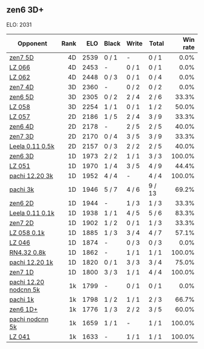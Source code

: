 ## zen6 3D+ ##

ELO: 2031

Opponent | Rank | ELO | Black | Write | Total | Win rate
---------|-----:|----:|-------|-------|-------|-------:
[zen7 5D](zen7%205D.md) | 4D | 2539 | 0 / 1 | - | 0 / 1 | 0.0%
[LZ 066](LZ%20066.md) | 4D | 2453 | - | 0 / 1 | 0 / 1 | 0.0%
[LZ 062](LZ%20062.md) | 4D | 2448 | 0 / 3 | 0 / 1 | 0 / 4 | 0.0%
[zen7 4D](zen7%204D.md) | 3D | 2360 | - | 0 / 2 | 0 / 2 | 0.0%
[zen6 5D](zen6%205D.md) | 3D | 2305 | 0 / 2 | 2 / 4 | 2 / 6 | 33.3%
[LZ 058](LZ%20058.md) | 3D | 2254 | 1 / 1 | 0 / 1 | 1 / 2 | 50.0%
[LZ 057](LZ%20057.md) | 2D | 2186 | 1 / 5 | 2 / 4 | 3 / 9 | 33.3%
[zen6 4D](zen6%204D.md) | 2D | 2178 | - | 2 / 5 | 2 / 5 | 40.0%
[zen7 3D](zen7%203D.md) | 2D | 2170 | 0 / 4 | 3 / 5 | 3 / 9 | 33.3%
[Leela 0.11 0.5k](Leela%200.11%200.5k.md) | 2D | 2157 | 0 / 3 | 2 / 2 | 2 / 5 | 40.0%
[zen6 3D](zen6%203D.md) | 1D | 1973 | 2 / 2 | 1 / 1 | 3 / 3 | 100.0%
[LZ 051](LZ%20051.md) | 1D | 1970 | 1 / 4 | 3 / 5 | 4 / 9 | 44.4%
[pachi 12.20 3k](pachi%2012.20%203k.md) | 1D | 1952 | 4 / 4 | - | 4 / 4 | 100.0%
[pachi 3k](pachi%203k.md) | 1D | 1946 | 5 / 7 | 4 / 6 | 9 / 13 | 69.2%
[zen6 2D](zen6%202D.md) | 1D | 1944 | - | 1 / 3 | 1 / 3 | 33.3%
[Leela 0.11 0.1k](Leela%200.11%200.1k.md) | 1D | 1938 | 1 / 1 | 4 / 5 | 5 / 6 | 83.3%
[zen7 2D](zen7%202D.md) | 1D | 1902 | 1 / 2 | 0 / 1 | 1 / 3 | 33.3%
[LZ 058 0.1k](LZ%20058%200.1k.md) | 1D | 1885 | 1 / 3 | 3 / 4 | 4 / 7 | 57.1%
[LZ 046](LZ%20046.md) | 1D | 1874 | - | 0 / 3 | 0 / 3 | 0.0%
[RN4.32 0.8k](RN4.32%200.8k.md) | 1D | 1862 | - | 1 / 1 | 1 / 1 | 100.0%
[pachi 12.20 1k](pachi%2012.20%201k.md) | 1D | 1820 | 0 / 1 | 3 / 3 | 3 / 4 | 75.0%
[zen7 1D](zen7%201D.md) | 1D | 1800 | 3 / 3 | 1 / 1 | 4 / 4 | 100.0%
[pachi 12.20 nodcnn 5k](pachi%2012.20%20nodcnn%205k.md) | 1k | 1799 | - | 0 / 1 | 0 / 1 | 0.0%
[pachi 1k](pachi%201k.md) | 1k | 1798 | 1 / 2 | 1 / 1 | 2 / 3 | 66.7%
[zen6 1D+](zen6%201D+.md) | 1k | 1776 | 1 / 3 | 2 / 2 | 3 / 5 | 60.0%
[pachi nodcnn 5k](pachi%20nodcnn%205k.md) | 1k | 1659 | 1 / 1 | - | 1 / 1 | 100.0%
[LZ 041](LZ%20041.md) | 1k | 1633 | - | 1 / 1 | 1 / 1 | 100.0%
